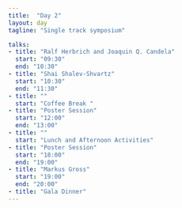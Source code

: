 ```yaml
---
title:  "Day 2"
layout: day
tagline: "Single track symposium"

talks:
- title: "Ralf Herbrich and Joaquin Q. Candela"
  start: "09:30"
  end: "10:30"
- title: "Shai Shalev-Shvartz"
  start: "10:30"
  end: "11:30"
- title: ""
  start: "Coffee Break "
- title: "Poster Session"
  start: "12:00"
  end: "13:00"
- title: ""
  start: "Lunch and Afternoon Activities"
- title: "Poster Session"
  start: "18:00"
  end: "19:00"
- title: "Markus Gross"
  start: "19:00"
  end: "20:00"
- title: "Gala Dinner"
---
```

